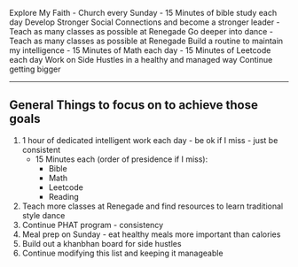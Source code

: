 Explore My Faith
	- Church every Sunday
	- 15 Minutes of bible study each day
Develop Stronger Social Connections and become a stronger leader 
	- Teach as many classes as possible at Renegade
Go deeper into dance
	- Teach as many classes as possible at Renegade
Build a routine to maintain my intelligence
	- 15 Minutes of Math each day
	- 15 Minutes of Leetcode each day
Work on Side Hustles in a healthy and managed way
Continue getting bigger




***
## General Things to focus on to achieve those goals
1. 1 hour of dedicated intelligent work each day - be ok if I miss - just be consistent 
	- 15 Minutes each (order of presidence if I miss):
		- Bible
		- Math
		- Leetcode
		- Reading
2. Teach more classes at Renegade and find resources to learn traditional style dance
3. Continue PHAT program - consistency
4. Meal prep on Sunday - eat healthy meals more important than calories
5. Build out a khanbhan board for side hustles
6. Continue modifying this list and keeping it manageable